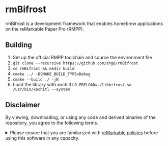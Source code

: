 # rmBifrost
rmBifrost is a development framework that enables homebrew applications on the reMarkable Paper Pro (RMPP).

## Building
1. Set up the official RMPP toolchain and source the environment file
2. `git clone --recursive https://github.com/shg8/rmBifrost`
3. `cd rmBifrost && mkdir build`
4. `cmake ../ -DCMAKE_BUILD_TYPE=Debug`
5. `cmake --build ./ -jN`
6. Load the library with xochitl `LD_PRELOAD=./libbifrost.so /usr/bin/xochitl --system`

## Disclaimer
By viewing, downloading, or using any code and derived binaries of the repository, you agree to the following terms.
<details>
  <summary>Please ensure that you are familarized with <a href="https://support.remarkable.com/s/article/Limited-Warranty-Policy">reMarkable policies</a> before using this software in any capacity.</summary>
  
  This software is provided "as is," without any express or implied warranties of any kind, including, but not limited to, implied warranties of merchantability, fitness for a particular purpose, or non-infringement. In no event shall the authors or copyright holders be liable for any claim, damages, or other liability, whether in an action of contract, tort, or otherwise, arising from, out of, or in connection with the software or the use or other dealings in the software.

  By using this software, you acknowledge that you assume all risks associated with its use and accept that no warranty, guarantee, or representation is made regarding the accuracy, reliability, or performance of the software.

  "reMarkable" and "reMarkable Paper Pro" are registered trademarks of Remarkable AS. All rights in the trademarks are the property of Remarkable AS. Any use is for nominative purposes only, and no endorsement, sponsorship, or affiliation is implied or intended.
</details>

